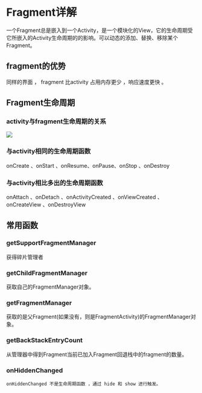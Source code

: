 # Fragment详解
一个Fragment总是嵌入到一个Activity，是一个模块化的View，它的生命周期受它所嵌入的Activity生命周期的的影响。可以动态的添加、替换、移除某个Fragment。

## fragment的优势
同样的界面 ， fragment 比activity 占用内存更少 ，响应速度更快 。


## Fragment生命周期
### activity与fragment生命周期的关系
![](https://gitee.com/hnyer/filesOfGitbook/raw/master/files/201803011033_osChina_fragment生命周期关系.png)

### 与activity相同的生命周期函数
onCreate 、onStart 、onResume、onPause、onStop 、onDestroy

### 与activity相比多出的生命周期函数
onAttach 、onDetach 、onActivityCreated 、onViewCreated 、onCreateView 、onDestroyView





## 常用函数
### getSupportFragmentManager
获得碎片管理者

### getChildFragmentManager
获取自己的FragmentManager对象。

### getFragmentManager
获取的是父Fragment(如果没有，则是FragmentActivity)的FragmentManager对象。

### getBackStackEntryCount
从管理器中得到Fragment当前已加入Fragment回退栈中的fragment的数量。

### onHiddenChanged
```text
onHiddenChanged 不是生命周期函数 ，通过 hide 和 show 进行触发。
```
